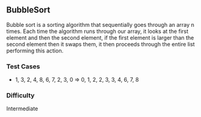 ## BubbleSort

Bubble sort is a sorting algorithm that sequentially goes through an array n times. Each time the algorithm runs through our array, it looks at the first element and then the second element, if the first element is larger than the second element then it swaps them, it then proceeds through the entire list performing this action.

### Test Cases

- 1, 3, 2, 4, 8, 6, 7, 2, 3, 0 => 0, 1, 2, 2, 3, 3, 4, 6, 7, 8

### Difficulty

Intermediate

